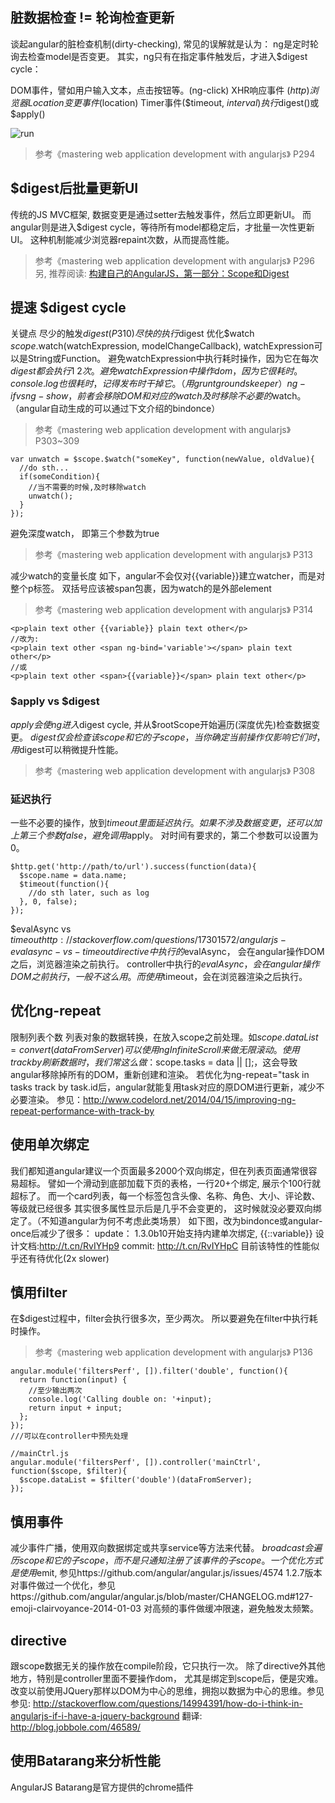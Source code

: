 
## 脏数据检查 != 轮询检查更新
谈起angular的脏检查机制(dirty-checking), 常见的误解就是认为： ng是定时轮询去检查model是否变更。
其实，ng只有在指定事件触发后，才进入$digest cycle：

DOM事件，譬如用户输入文本，点击按钮等。(ng-click)
XHR响应事件 ($http)
浏览器Location变更事件 ($location)
Timer事件($timeout, $interval)
执行$digest()或$apply()

![run](https://github.com/sunscheung/notes/blob/master/imgs/o_concepts-runtime.png)

> 参考《mastering web application development with angularjs》 P294

## $digest后批量更新UI
传统的JS MVC框架, 数据变更是通过setter去触发事件，然后立即更新UI。
而angular则是进入$digest cycle，等待所有model都稳定后，才批量一次性更新UI。
这种机制能减少浏览器repaint次数，从而提高性能。
> 参考《mastering web application development with angularjs》 P296
另, 推荐阅读: [构建自己的AngularJS，第一部分：Scope和Digest](http://angularjs.cn/A0lr)

## 提速 $digest cycle
关键点
尽少的触发$digest (P310)
尽快的执行$digest
优化$watch
$scope.$watch(watchExpression, modelChangeCallback), watchExpression可以是String或Function。
避免watchExpression中执行耗时操作，因为它在每次$digest都会执行1~2次。
避免watchExpression中操作dom，因为它很耗时。
console.log也很耗时，记得发布时干掉它。（用grunt groundskeeper）
ng-if vs ng-show， 前者会移除DOM和对应的watch
及时移除不必要的$watch。（angular自动生成的可以通过下文介绍的bindonce）
> 参考《mastering web application development with angularjs》 P303~309
```
var unwatch = $scope.$watch("someKey", function(newValue, oldValue){
  //do sth...
  if(someCondition){
    //当不需要的时候,及时移除watch
    unwatch();
  }
});
```
避免深度watch， 即第三个参数为true
> 参考《mastering web application development with angularjs》 P313
 
 减少watch的变量长度
如下，angular不会仅对{{variable}}建立watcher，而是对整个p标签。
双括号应该被span包裹，因为watch的是外部element

> 参考《mastering web application development with angularjs》 P314
```
<p>plain text other {{variable}} plain text other</p>
//改为:
<p>plain text other <span ng-bind='variable'></span> plain text other</p>
//或
<p>plain text other <span>{{variable}}</span> plain text other</p>
```
### $apply vs $digest
$apply会使ng进入$digest cycle, 并从$rootScope开始遍历(深度优先)检查数据变更。
$digest仅会检查该scope和它的子scope，当你确定当前操作仅影响它们时，用$digest可以稍微提升性能。
> 参考《mastering web application development with angularjs》 P308

### 延迟执行
一些不必要的操作，放到$timeout里面延迟执行。
如果不涉及数据变更，还可以加上第三个参数false，避免调用$apply。
对时间有要求的，第二个参数可以设置为0。
```
$http.get('http://path/to/url').success(function(data){
  $scope.name = data.name;
  $timeout(function(){
    //do sth later, such as log
  }, 0, false);
});
```
$evalAsync vs $timeout
http://stackoverflow.com/questions/17301572/angularjs-evalasync-vs-timeout
directive中执行的$evalAsync， 会在angular操作DOM之后，浏览器渲染之前执行。
controller中执行的$evalAsync， 会在angular操作DOM之前执行，一般不这么用。
而使用$timeout，会在浏览器渲染之后执行。

## 优化ng-repeat
限制列表个数
列表对象的数据转换，在放入scope之前处理。如$scope.dataList = convert(dataFromServer)
可以使用ngInfiniteScroll来做无限滚动。
使用 track by
刷新数据时，我们常这么做：$scope.tasks = data || [];，这会导致angular移除掉所有的DOM，重新创建和渲染。
若优化为ng-repeat="task in tasks track by task.id后，angular就能复用task对应的原DOM进行更新，减少不必要渲染。
参见：http://www.codelord.net/2014/04/15/improving-ng-repeat-performance-with-track-by
## 使用单次绑定
我们都知道angular建议一个页面最多2000个双向绑定，但在列表页面通常很容易超标。
譬如一个滑动到底部加载下页的表格，一行20+个绑定, 展示个100行就超标了。
而一个card列表，每一个标签包含头像、名称、角色、大小、评论数、等级就已经很多
其实很多属性显示后是几乎不会变更的， 这时候就没必要双向绑定了。（不知道angular为何不考虑此类场景）
如下图，改为bindonce或angular-once后减少了很多：
update：
1.3.0b10开始支持内建单次绑定, {{::variable}}
设计文档:http://t.cn/RvIYHp9
commit: http://t.cn/RvIYHpC
目前该特性的性能似乎还有待优化(2x slower)
## 慎用filter

在$digest过程中，filter会执行很多次，至少两次。
所以要避免在filter中执行耗时操作。

> 参考《mastering web application development with angularjs》 P136
```
angular.module('filtersPerf', []).filter('double', function(){
  return function(input) {
    //至少输出两次
    console.log('Calling double on: '+input);
    return input + input;
  };
});
///可以在controller中预先处理

//mainCtrl.js
angular.module('filtersPerf', []).controller('mainCtrl', function($scope, $filter){
  $scope.dataList = $filter('double')(dataFromServer);
});
```
## 慎用事件
减少事件广播，使用双向数据绑定或共享service等方法来代替。
$broadcast会遍历scope和它的子scope，而不是只通知注册了该事件的子scope。
一个优化方式是使用$emit, 参见https://github.com/angular/angular.js/issues/4574
1.2.7版本对事件做过一个优化，参见https://github.com/angular/angular.js/blob/master/CHANGELOG.md#127-emoji-clairvoyance-2014-01-03
对高频的事件做缓冲限速，避免触发太频繁。
## directive
跟scope数据无关的操作放在compile阶段，它只执行一次。
除了directive外其他地方，特别是controller里面不要操作dom， 尤其是绑定到scope后，便是灾难。
改变以前使用JQuery那样以DOM为中心的思维，拥抱以数据为中心的思维。参见
参见: http://stackoverflow.com/questions/14994391/how-do-i-think-in-angularjs-if-i-have-a-jquery-background
翻译: http://blog.jobbole.com/46589/
## 使用Batarang来分析性能
AngularJS Batarang是官方提供的chrome插件
